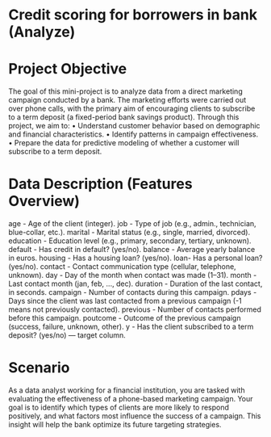 # Credit scoring for borrowers in bank (Analyze)

# Project Objective
The goal of this mini-project is to analyze data from a direct marketing campaign conducted by a bank. The marketing efforts were carried out over phone calls, with the primary aim of encouraging clients to subscribe to a term deposit (a fixed-period bank savings product).
Through this project, we aim to:
•	Understand customer behavior based on demographic and financial characteristics.
•	Identify patterns in campaign effectiveness.
•	Prepare the data for predictive modeling of whether a customer will subscribe to a term deposit.

# Data Description (Features Overview)

age	- Age of the client (integer).
job -	Type of job (e.g., admin., technician, blue-collar, etc.).
marital	- Marital status (e.g., single, married, divorced).
education	- Education level (e.g., primary, secondary, tertiary, unknown).
default	- Has credit in default? (yes/no).
balance	- Average yearly balance in euros.
housing	- Has a housing loan? (yes/no).
loan- Has a personal loan? (yes/no).
contact	- Contact communication type (cellular, telephone, unknown).
day	- Day of the month when contact was made (1–31).
month	- Last contact month (jan, feb, ..., dec).
duration - Duration of the last contact, in seconds.
campaign	- Number of contacts during this campaign.
pdays	- Days since the client was last contacted from a previous campaign (-1 means not previously contacted).
previous	- Number of contacts performed before this campaign.
poutcome	- Outcome of the previous campaign (success, failure, unknown, other).
y	- Has the client subscribed to a term deposit? (yes/no) — target column.

# Scenario
As a data analyst working for a financial institution, you are tasked with evaluating the effectiveness of a phone-based marketing campaign. Your goal is to identify which types of clients are more likely to respond positively, and what factors most influence the success of a campaign. This insight will help the bank optimize its future targeting strategies.
